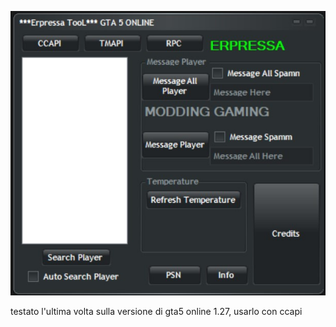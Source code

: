 ![testato l'ultima volta sulla verione 1.27](Er.jpg)

testato l'ultima volta sulla versione di gta5 online 1.27, usarlo con ccapi
